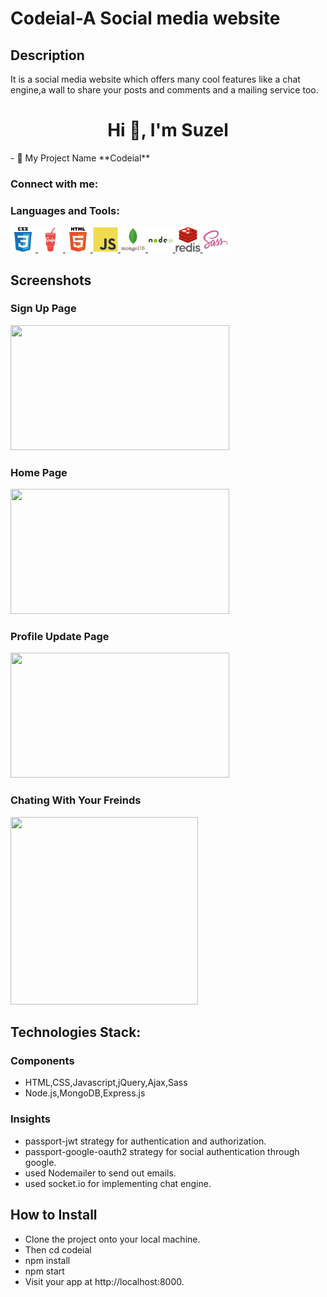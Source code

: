 # Codeial-A Social media website

## Description
It is a social media website which offers many cool features like a chat engine,a wall to share your posts and comments and a mailing service too.

<h1 align="center">Hi 👋, I'm Suzel</h1>
- 🔭 My Project Name **Codeial**

<h3 align="left">Connect with me:</h3>
<p align="left">
</p>

<h3 align="left">Languages and Tools:</h3>
<p align="left"> <a href="https://www.w3schools.com/css/" target="_blank" rel="noreferrer"> <img src="https://raw.githubusercontent.com/devicons/devicon/master/icons/css3/css3-original-wordmark.svg" alt="css3" width="40" height="40"/> </a> <a href="https://gulpjs.com" target="_blank" rel="noreferrer"> <img src="https://raw.githubusercontent.com/devicons/devicon/master/icons/gulp/gulp-plain.svg" alt="gulp" width="40" height="40"/> </a> <a href="https://www.w3.org/html/" target="_blank" rel="noreferrer"> <img src="https://raw.githubusercontent.com/devicons/devicon/master/icons/html5/html5-original-wordmark.svg" alt="html5" width="40" height="40"/> </a> <a href="https://developer.mozilla.org/en-US/docs/Web/JavaScript" target="_blank" rel="noreferrer"> <img src="https://raw.githubusercontent.com/devicons/devicon/master/icons/javascript/javascript-original.svg" alt="javascript" width="40" height="40"/> </a> <a href="https://www.mongodb.com/" target="_blank" rel="noreferrer"> <img src="https://raw.githubusercontent.com/devicons/devicon/master/icons/mongodb/mongodb-original-wordmark.svg" alt="mongodb" width="40" height="40"/> </a> <a href="https://nodejs.org" target="_blank" rel="noreferrer"> <img src="https://raw.githubusercontent.com/devicons/devicon/master/icons/nodejs/nodejs-original-wordmark.svg" alt="nodejs" width="40" height="40"/> </a> <a href="https://redis.io" target="_blank" rel="noreferrer"> <img src="https://raw.githubusercontent.com/devicons/devicon/master/icons/redis/redis-original-wordmark.svg" alt="redis" width="40" height="40"/> </a> <a href="https://sass-lang.com" target="_blank" rel="noreferrer"> <img src="https://raw.githubusercontent.com/devicons/devicon/master/icons/sass/sass-original.svg" alt="sass" width="40" height="40"/> </a> </p>



## Screenshots
<div> 
<h3>Sign Up Page </h3>
  <img src="https://user-images.githubusercontent.com/64069582/191919931-e94c5d1f-d53f-4ef9-878f-c4d733660258.png" width="350" height="200px">
</div>

<div>
<h3>Home Page </h3>
  <img src="https://user-images.githubusercontent.com/64069582/191920453-de8a10f8-8cbd-4905-918f-7120533f723b.png" width="350" height="200px">
</div>
<div> 
   <h3>Profile Update Page </h3>
  <img src="https://user-images.githubusercontent.com/64069582/191920492-7c39459a-945b-48a5-9eb9-4424b84e04f8.png" width="350" height="200px">
</div>
<div> 
  <h3>Chating With Your Freinds </h3>
  <img src="https://user-images.githubusercontent.com/64069582/191920500-da2adb49-ca3d-4dac-bf05-ebf62cfd8927.png" width="300" height="300px">
</div>

## Technologies Stack:

### Components
* HTML,CSS,Javascript,jQuery,Ajax,Sass
* Node.js,MongoDB,Express.js

### Insights

* passport-jwt strategy for authentication and authorization.
* passport-google-oauth2 strategy for social authentication through  google.
* used Nodemailer to send out emails.
* used socket.io for implementing chat engine.

## How to Install

* Clone the project onto your local machine.
* Then cd codeial
* npm install
* npm start
* Visit your app at http://localhost:8000.



